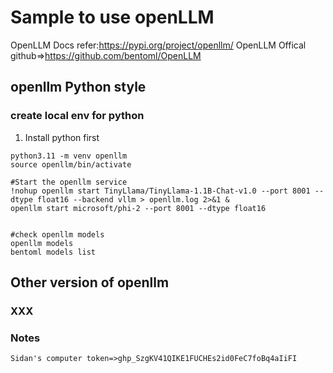 # Sample to use openLLM
OpenLLM Docs refer:https://pypi.org/project/openllm/
OpenLLM Offical github=>https://github.com/bentoml/OpenLLM


## openllm Python style
### create local env for python
1. Install python first
```
python3.11 -m venv openllm
source openllm/bin/activate

#Start the openllm service
!nohup openllm start TinyLlama/TinyLlama-1.1B-Chat-v1.0 --port 8001 --dtype float16 --backend vllm > openllm.log 2>&1 &
openllm start microsoft/phi-2 --port 8001 --dtype float16 


#check openllm models
openllm models
bentoml models list

```

## Other version of openllm

### XXX

### Notes
```
Sidan's computer token=>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
```
